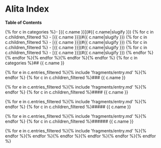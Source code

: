 Alita Index
===========

**Table of Contents**

{% for c in categories %}- [{{ c.name }}](#{{ c.name|slugify }})
{% for c in c.children_filtered %}  - [{{ c.name }}](#{{ c.name|slugify }})
{% for c in c.children_filtered %}    - [{{ c.name }}](#{{ c.name|slugify }})
{% for c in c.children_filtered %}      - [{{ c.name }}](#{{ c.name|slugify }})
{% for c in c.children_filtered %}        - [{{ c.name }}](#{{ c.name|slugify }})
{% endfor %}{% endfor %}{% endfor %}{% endfor %}{% endfor %}
{% for c in categories %}## {{ c.name }}

{% for e in c.entries_filtered %}{% include 'fragments/entry.md' %}{% endfor %}
{% for c in c.children_filtered %}### {{ c.name }}

{% for e in c.entries_filtered %}{% include 'fragments/entry.md' %}{% endfor %}
{% for c in c.children_filtered %}#### {{ c.name }}

{% for e in c.entries_filtered %}{% include 'fragments/entry.md' %}{% endfor %}
{% for c in c.children_filtered %}##### {{ c.name }}

{% for e in c.entries_filtered %}{% include 'fragments/entry.md' %}{% endfor %}
{% for c in c.children_filtered %}###### {{ c.name }}

{% for e in c.entries_filtered %}{% include 'fragments/entry.md' %}{% endfor %}{% endfor %}{% endfor %}{% endfor %}{% endfor %}{% endfor %}